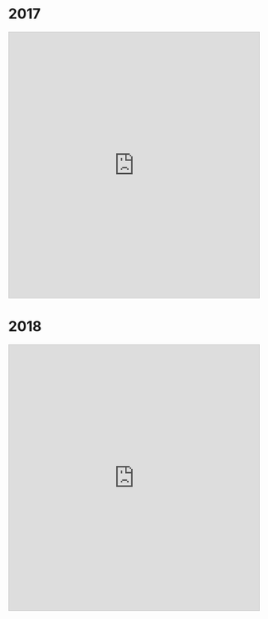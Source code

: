 # 2017

<iframe class="airtable-embed" src="https://airtable.com/embed/shrU08WDvS4Bpe2Fx?backgroundColor=yellow&viewControls=on" frameborder="0" onmousewheel="" width="100%" height="533" style="background: transparent; border: 1px solid #ccc;"></iframe>

# 2018

<iframe class="airtable-embed" src="https://airtable.com/embed/shrXHu9L9g4nErcYY?backgroundColor=yellow&viewControls=on" frameborder="0" onmousewheel="" width="100%" height="533" style="background: transparent; border: 1px solid #ccc;"></iframe>
